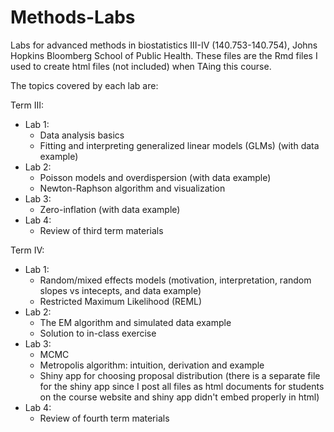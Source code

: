 # Methods-Labs
Labs for advanced methods in biostatistics III-IV (140.753-140.754), Johns Hopkins Bloomberg School of Public Health. These files are the Rmd files I used to create html files (not included) when TAing this course. 

The topics covered by each lab are:

Term III:
  * Lab 1:
      * Data analysis basics
      * Fitting and interpreting generalized linear models (GLMs) (with data example)
  * Lab 2:
      * Poisson models and overdispersion (with data example)
      * Newton-Raphson algorithm and visualization
  * Lab 3: 
      * Zero-inflation (with data example)
  * Lab 4:
      * Review of third term materials

Term IV:
  * Lab 1:
      * Random/mixed effects models (motivation, interpretation, random slopes vs intecepts, and data example)
      * Restricted Maximum Likelihood (REML)
  * Lab 2:
      * The EM algorithm and simulated data example
      * Solution to in-class exercise
  * Lab 3: 
      * MCMC
      * Metropolis algorithm: intuition, derivation and example 
      * Shiny app for choosing proposal distribution (there is a separate file for the shiny app since I post all files as html documents for students on the course website and shiny app didn't embed properly in html)
  * Lab 4:
      * Review of fourth term materials

